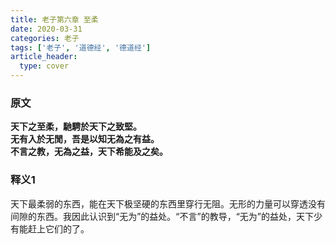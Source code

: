 ```yaml
---
title: 老子第六章 至柔
date: 2020-03-31
categories: 老子
tags: ['老子', '道德经', '德道经']
article_header:
  type: cover
---
```


### 原文

**天下之至柔，馳騁於天下之致堅。**  
**无有入於无閒，吾是以知无為之有益。**  
**不言之教，无為之益，天下希能及之矣。**

<!--more-->

### 释义1

天下最柔弱的东西，能在天下极坚硬的东西里穿行无阻。无形的力量可以穿透没有间隙的东西。我因此认识到“无为”的益处。“不言”的教导，“无为”的益处，天下少有能赶上它们的了。
